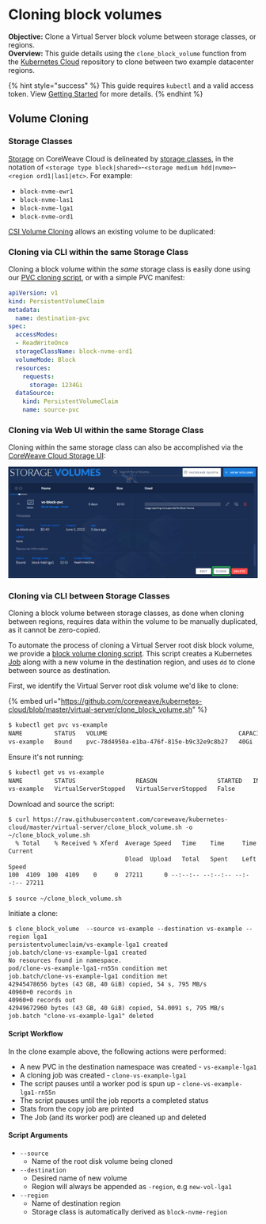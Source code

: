 # Cloning block volumes

**Objective:** Clone a Virtual Server block volume between storage classes, or regions.\
**Overview:** This guide details using the `clone_block_volume` function from the [Kubernetes Cloud](https://github.com/coreweave/kubernetes-cloud) repository to clone between two example datacenter regions.&#x20;

{% hint style="success" %}
This guide requires `kubectl` and a valid access token. View [Getting Started](../../coreweave-kubernetes/getting-started/) for more details.
{% endhint %}

## Volume Cloning

### Storage Classes

[Storage](../../storage/storage/) on CoreWeave Cloud is delineated by [storage classes](https://kubernetes.io/docs/concepts/storage/storage-classes/), in the notation of `<storage type block|shared>`-`<storage medium hdd|nvme>`-`<region ord1|las1|etc>`. For example:

* `block-nvme-ewr1`
* `block-nvme-las1`
* `block-nvme-lga1`
* `block-nvme-ord1`

[CSI Volume Cloning](https://kubernetes.io/docs/concepts/storage/volume-pvc-datasource/) allows an existing volume to be duplicated:

### Cloning via CLI within the same Storage Class

Cloning a block volume within the _same_ storage class is easily done using our [PVC cloning script](../../../virtual-server/pvc-clone.sh), or with a simple PVC manifest:

```yaml
apiVersion: v1
kind: PersistentVolumeClaim
metadata:
  name: destination-pvc
spec:
  accessModes:
  - ReadWriteOnce
  storageClassName: block-nvme-ord1
  volumeMode: Block
  resources:
    requests:
      storage: 1234Gi
  dataSource:
    kind: PersistentVolumeClaim
    name: source-pvc
```

### Cloning via Web UI within the same Storage Class

Cloning within the same storage class can also be accomplished via the [CoreWeave Cloud Storage UI](https://cloud.coreweave.com/storage):&#x20;

![](<../../.gitbook/assets/image (55) (1) (1).png>)

### Cloning via CLI between Storage Classes

Cloning a block volume between storage classes, as done when cloning between regions, requires data within the volume to be manually duplicated, as it cannot be zero-copied.&#x20;

To automate the process of cloning a Virtual Server root disk block volume, we provide a [block volume cloning script](../../../virtual-server/clone\_block\_volume.sh). This script creates a Kubernetes [Job](https://kubernetes.io/docs/concepts/workloads/controllers/job/) along with a new volume in the destination region, and uses `dd` to clone between source as destination.

First, we identify the Virtual Server root disk volume we'd like to clone:

{% embed url="https://github.com/coreweave/kubernetes-cloud/blob/master/virtual-server/clone_block_volume.sh" %}

```bash
$ kubectl get pvc vs-example
NAME         STATUS   VOLUME                                     CAPACITY   ACCESS MODES   STORAGECLASS      AGE
vs-example   Bound    pvc-78d4950a-e1ba-476f-815e-b9c32e9c8b27   40Gi       RWO            block-nvme-ewr1   3m11s
```

Ensure it's not running:

```bash
$ kubectl get vs vs-example
NAME         STATUS                 REASON                 STARTED   INTERNAL IP   EXTERNAL IP
vs-example   VirtualServerStopped   VirtualServerStopped   False 
```

Download and source the script:

```
$ curl https://raw.githubusercontent.com/coreweave/kubernetes-cloud/master/virtual-server/clone_block_volume.sh -o ~/clone_block_volume.sh
  % Total    % Received % Xferd  Average Speed   Time    Time     Time  Current
                                 Dload  Upload   Total   Spent    Left  Speed
100  4109  100  4109    0     0  27211      0 --:--:-- --:--:-- --:--:-- 27211

$ source ~/clone_block_volume.sh
```

Initiate a clone:

```
$ clone_block_volume  --source vs-example --destination vs-example --region lga1
persistentvolumeclaim/vs-example-lga1 created
job.batch/clone-vs-example-lga1 created
No resources found in namespace.
pod/clone-vs-example-lga1-rn55n condition met
job.batch/clone-vs-example-lga1 condition met
42945478656 bytes (43 GB, 40 GiB) copied, 54 s, 795 MB/s 
40960+0 records in
40960+0 records out
42949672960 bytes (43 GB, 40 GiB) copied, 54.0091 s, 795 MB/s
job.batch "clone-vs-example-lga1" deleted

```

#### Script Workflow

In the clone example above, the following actions were performed:

* A new PVC in the destination namespace was created - `vs-example-lga1`
* A cloning job was created - `clone-vs-example-lga1`
* The script pauses until a worker pod is spun up - `clone-vs-example-lga1-rn55n`
* The script pauses until the job reports a completed status
* Stats from the copy job are printed
* The Job (and its worker pod) are cleaned up and deleted

#### Script Arguments

* `--source`
  * Name of the root disk volume being cloned
* `--destination`
  * Desired name of new volume
  * Region will always be appended as `-region`, e.g `new-vol-lga1`
* `--region`
  * Name of destination region
  * Storage class is automatically derived as `block-nvme-region`
